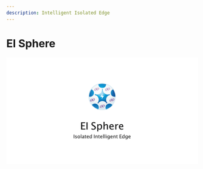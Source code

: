 ```yaml
---
description: Intelligent Isolated Edge
---
```


# EI Sphere

![](.gitbook/assets/ypcloud2018_page_08.png)

